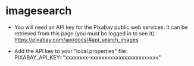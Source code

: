 # imagesearch

- You will need an API key for the Pixabay public web services. It can be retrieved from this page (you must be logged in to see it):
https://pixabay.com/api/docs/#api_search_images

- Add the API key to your "local.properties" file: PIXABAY_API_KEY="xxxxxxxx-xxxxxxxxxxxxxxxxxxxxxxxx"